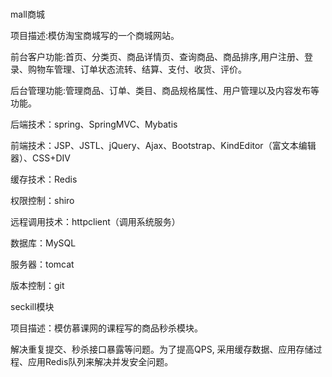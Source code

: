 #
mall商城

项目描述:模仿淘宝商城写的一个商城网站。

前台客户功能:首页、分类页、商品详情页、查询商品、商品排序,用户注册、登录、购物车管理、订单状态流转、结算、支付、收货、评价。

后台管理功能:管理商品、订单、类目、商品规格属性、用户管理以及内容发布等功能。

后端技术：spring、SpringMVC、Mybatis

前端技术：JSP、JSTL、jQuery、Ajax、Bootstrap、KindEditor（富文本编辑器）、CSS+DIV

缓存技术：Redis

权限控制：shiro

远程调用技术：httpclient（调用系统服务）

数据库：MySQL

服务器：tomcat

版本控制：git


seckill模块

项目描述：模仿慕课网的课程写的商品秒杀模块。

解决重复提交、秒杀接口暴露等问题。为了提高QPS, 采用缓存数据、应用存储过程、应用Redis队列来解决并发安全问题。


